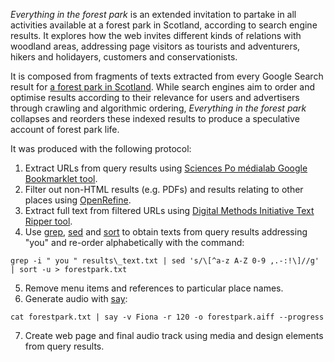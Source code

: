 _Everything in the forest park_ is an extended invitation to partake in all activities available at a forest park in Scotland, according to search engine results. It explores how the web invites different kinds of relations with woodland areas, addressing page visitors as tourists and adventurers, hikers and holidayers, customers and conservationists.

It is composed from fragments of texts extracted from every Google Search result for [a forest park in Scotland](https://en.wikipedia.org/wiki/Queen_Elizabeth_Forest_Park). While search engines aim to order and optimise results according to their relevance for users and advertisers through crawling and algorithmic ordering, _Everything in the forest park_ collapses and reorders these indexed results to produce a speculative account of forest park life.

It was produced with the following protocol:

1.  Extract URLs from query results using [Sciences Po médialab Google Bookmarklet tool](https://medialab.sciencespo.fr/en/tools/google-bookmarklets/).
2.  Filter out non-HTML results (e.g. PDFs) and results relating to other places using [OpenRefine](https://openrefine.org/).
3.  Extract full text from filtered URLs using [Digital Methods Initiative Text Ripper tool](https://tools.digitalmethods.net/beta/textRipper/).
4.  Use [grep](https://en.wikipedia.org/wiki/Grep), [sed](https://en.wikipedia.org/wiki/Sed) and [sort](https://en.wikipedia.org/wiki/Sort_(Unix)) to obtain texts from query results addressing "you" and re-order alphabetically with the command:

```grep -i " you " results\_text.txt | sed 's/\[^a-z A-Z 0-9 ,.-:!\]//g' | sort -u > forestpark.txt```

5.  Remove menu items and references to particular place names.
6.  Generate audio with [say](https://ss64.com/osx/say.html):

```cat forestpark.txt | say -v Fiona -r 120 -o forestpark.aiff --progress```

7.  Create web page and final audio track using media and design elements from query results.
